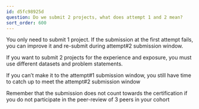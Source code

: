 ```yaml
---
id: d5fc98925d
question: Do we submit 2 projects, what does attempt 1 and 2 mean?
sort_order: 600
---
```


You only need to submit 1 project. If the submission at the first attempt fails, you can improve it and re-submit during attempt#2 submission window.

If you want to submit 2 projects for the experience and exposure, you must use different datasets and problem statements.

If you can’t make it to the attempt#1 submission window, you still have time to catch up to meet the attempt#2 submission window

Remember that the submission does not count towards the certification if you do not participate in the peer-review of 3 peers in your cohort

